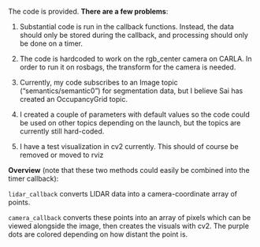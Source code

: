 The code is provided. **There are a few problems**:

1. Substantial code is run in the callback functions. Instead, the data should only be stored during the callback, and processing should only be done on a timer.

2. The code is hardcoded to work on the rgb_center camera on CARLA. In order to run it on rosbags, the transform for the camera is needed.

3. Currently, my code subscribes to an Image topic (“semantics/semantic0”) for segmentation data, but I believe Sai has created an OccupancyGrid topic.

4. I created a couple of parameters with default values so the code could be used on other topics depending on the launch, but the topics are currently still hard-coded.

5. I have a test visualization in cv2 currently. This should of course be removed or moved to rviz

**Overview** (note that these two methods could easily be combined into the timer callback):

`lidar_callback` converts LIDAR data into a camera-coordinate array of points.

`camera_callback` converts these points into an array of pixels which can be viewed alongside the image, then creates the visuals with cv2. The purple dots are colored depending on how distant the point is.
